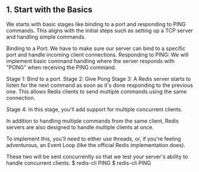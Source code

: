 ## 1. Start with the Basics
We starts with basic stages like binding to a port and responding to PING commands. 
This aligns with the initial steps such as setting up a TCP server and handling simple commands.

Binding to a Port: We have to make sure our server can bind to a specific port and handle incoming client connections.
Responding to PING: We will implement basic command handling where the server responds with "PONG" when receiving the PING command.



Stage 1: Bind to a port. 
Stage 2: Give Pong
Stage 3: A Redis server starts to listen for the next command as soon as it's done responding to the previous one. This allows Redis clients to send multiple commands using the same connection.

Stage 4: 
In this stage, you'll add support for multiple concurrent clients.

In addition to handling multiple commands from the same client, Redis servers are also designed to handle multiple clients at once.

To implement this, you'll need to either use threads, or, if you're feeling adventurous, an Event Loop (like the official Redis implementation does).

These two will be sent concurrently so that we test your server's ability to handle concurrent clients.
$ redis-cli PING
$ redis-cli PING


